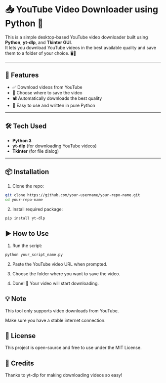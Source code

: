 # 📥 YouTube Video Downloader using Python 🐍

This is a simple desktop-based YouTube video downloader built using **Python**, **yt-dlp**, and **Tkinter GUI**.  
It lets you download YouTube videos in the best available quality and save them to a folder of your choice. 🖥️📁

---

## 🚀 Features

- ✅ Download videos from YouTube
- 📂 Choose where to save the video
- 📽️ Automatically downloads the best quality
- 🐍 Easy to use and written in pure Python

---

## 🛠️ Tech Used

- **Python 3**
- **yt-dlp** (for downloading YouTube videos)
- **Tkinter** (for file dialog)

---

## 📦 Installation

1. Clone the repo:

```bash
git clone https://github.com/your-username/your-repo-name.git
cd your-repo-name
```

2. Install required package:
   
```bash
pip install yt-dlp
```

## ▶️ How to Use
1. Run the script:
```bash
python your_script_name.py
```
2. Paste the YouTube video URL when prompted.
   
3. Choose the folder where you want to save the video.

4. Done! 🎉 Your video will start downloading.

## 💡 Note
This tool only supports video downloads from YouTube.

Make sure you have a stable internet connection.

## 📄 License
This project is open-source and free to use under the MIT License.

## 🙌 Credits
Thanks to yt-dlp for making downloading videos so easy!
